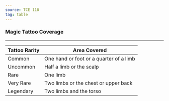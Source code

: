 ```yaml
---
source: TCE 118
tag: table
---
```


### Magic Tattoo Coverage
---
|Tattoo Rarity|Area Covered|
|--------|--------|
|Common|One hand or foot or a quarter of a limb|
|Uncommon|Half a limb or the scalp|
|Rare|One limb|
|Very Rare|Two limbs or the chest or upper back|
|Legendary|Two limbs and the torso|
